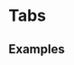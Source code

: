 <script setup>
import Vue from './vue.md';
import React from './react.md';
import Usage from './usage.md';
</script>

# Tabs

<components-status react='released' vue='released' />

## Examples

<theme-switcher />

<tabs-example></tabs-example>

<tabs-content>
  <template #usage>
   <usage />
  </template>
  <template #react>
   <react />
  </template>
  <template #vue>
    <vue />
  </template>
  <template #elements>
  </template>
</tabs-content>
